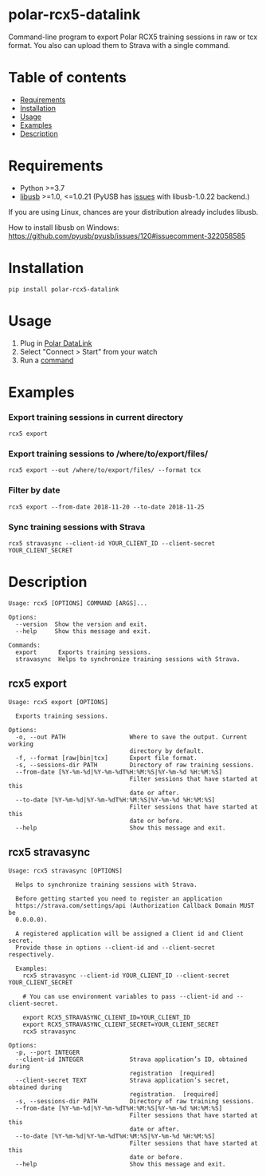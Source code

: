 # polar-rcx5-datalink
Command-line program to export Polar RCX5 training sessions in raw or tcx format. You also can upload them to Strava with a single command.

# Table of contents
- [Requirements](#requirements)
- [Installation](#installation)
- [Usage](#usage)
- [Examples](#examples)
- [Description](#description)

# Requirements
- Python >=3.7
- [libusb](https://libusb.info/) >=1.0, <=1.0.21 (PyUSB has [issues](https://github.com/libusb/libusb/issues/412) with libusb-1.0.22 backend.)


If you are using Linux, chances are your distribution already includes libusb.

How to install libusb on Windows: https://github.com/pyusb/pyusb/issues/120#issuecomment-322058585

# Installation
    pip install polar-rcx5-datalink

# Usage
1. Plug in [Polar DataLink](https://support.polar.com/en/support/tips/Polar_DataLink)
2. Select "Connect > Start" from your watch
3. Run a [command](#description)

# Examples
### Export training sessions in current directory

    rcx5 export

### Export training sessions to /where/to/export/files/

    rcx5 export --out /where/to/export/files/ --format tcx

### Filter by date

    rcx5 export --from-date 2018-11-20 --to-date 2018-11-25

### Sync training sessions with Strava

    rcx5 stravasync --client-id YOUR_CLIENT_ID --client-secret YOUR_CLIENT_SECRET

# Description
    Usage: rcx5 [OPTIONS] COMMAND [ARGS]...

    Options:
      --version  Show the version and exit.
      --help     Show this message and exit.

    Commands:
      export      Exports training sessions.
      stravasync  Helps to synchronize training sessions with Strava.

## rcx5 export
    Usage: rcx5 export [OPTIONS]

      Exports training sessions.

    Options:
      -o, --out PATH                  Where to save the output. Current working 
                                      directory by default.
      -f, --format [raw|bin|tcx]      Export file format.
      -s, --sessions-dir PATH         Directory of raw training sessions.
      --from-date [%Y-%m-%d|%Y-%m-%dT%H:%M:%S|%Y-%m-%d %H:%M:%S]
                                      Filter sessions that have started at this
                                      date or after.
      --to-date [%Y-%m-%d|%Y-%m-%dT%H:%M:%S|%Y-%m-%d %H:%M:%S]
                                      Filter sessions that have started at this
                                      date or before.
      --help                          Show this message and exit.

## rcx5 stravasync
    Usage: rcx5 stravasync [OPTIONS]

      Helps to synchronize training sessions with Strava.

      Before getting started you need to register an application
      https://strava.com/settings/api (Authorization Callback Domain MUST be
      0.0.0.0).

      A registered application will be assigned a Client id and Client secret.
      Provide those in options --client-id and --client-secret respectively.

      Examples:
        rcx5 stravasync --client-id YOUR_CLIENT_ID --client-secret YOUR_CLIENT_SECRET

        # You can use environment variables to pass --client-id and --client-secret.

        export RCX5_STRAVASYNC_CLIENT_ID=YOUR_CLIENT_ID
        export RCX5_STRAVASYNC_CLIENT_SECRET=YOUR_CLIENT_SECRET
        rcx5 stravasync

    Options:
      -p, --port INTEGER
      --client-id INTEGER             Strava application’s ID, obtained during
                                      registration  [required]
      --client-secret TEXT            Strava application’s secret, obtained during
                                      registration.  [required]
      -s, --sessions-dir PATH         Directory of raw training sessions.
      --from-date [%Y-%m-%d|%Y-%m-%dT%H:%M:%S|%Y-%m-%d %H:%M:%S]
                                      Filter sessions that have started at this
                                      date or after.
      --to-date [%Y-%m-%d|%Y-%m-%dT%H:%M:%S|%Y-%m-%d %H:%M:%S]
                                      Filter sessions that have started at this
                                      date or before.
      --help                          Show this message and exit.